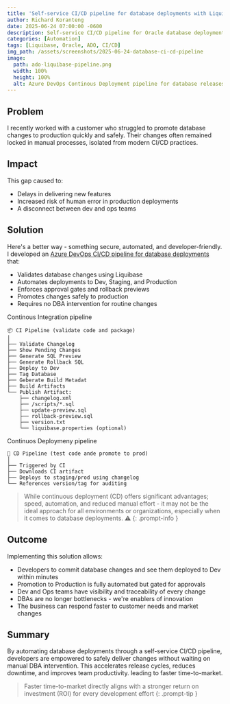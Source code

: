 ```yaml
---
title: 'Self-service CI/CD pipeline for database deployments with Liquibase & Azure DevOps'
author: Richard Koranteng
date: 2025-06-24 07:00:00 -0600
description: Self-service CI/CD pipeline for Oracle database deployments with Liquibase & Azure DevOps
categories: [Automation]
tags: [Liquibase, Oracle, ADO, CI/CD]
img_path: /assets/screenshots/2025-06-24-database-ci-cd-pipeline
image:
  path: ado-liquibase-pipeline.png
  width: 100%
  height: 100%
  alt: Azure DevOps Continous Deployment pipeline for database releases
---
```


## Problem
I recently worked with a customer who struggled to promote database changes to production quickly and safely. Their changes often remained locked in manual processes, isolated from modern CI/CD practices.

## Impact
This gap caused to:

- Delays in delivering new features
- Increased risk of human error in production deployments
- A disconnect between dev and ops teams

## Solution
Here's a better way - something secure, automated, and developer-friendly. I developed an <a href="https://github.com/RKKoranteng/liquibase-project" target="_blank">Azure DevOps CI/CD pipeline for database deployments</a> that:

- Validates database changes using Liquibase
- Automates deployments to Dev, Staging, and Production
- Enforces approval gates and rollback previews
- Promotes changes safely to production
- Requires no DBA intervention for routine changes

Continous Integration pipeline
```text
📦 CI Pipeline (validate code and package)
│
├── Validate Changelog
├── Show Pending Changes
├── Generate SQL Preview
├── Generate Rollback SQL
├── Deploy to Dev
├── Tag Database
├── Geberate Build Metadat
├── Build Artifacts
└── Publish Artifact:
    ├── changelog.xml
    ├── /scripts/*.sql
    ├── update-preview.sql
    ├── rollback-preview.sql
    ├── version.txt
    └── liquibase.properties (optional)
```

Continuos Deploymeny pipeline
```text
🚀 CD Pipeline (test code ande promote to prod)
│
├── Triggered by CI
├── Downloads CI artifact
├── Deploys to staging/prod using changelog
└── References version/tag for auditing
```

> While continuous deployment (CD) offers significant advantages; speed, automation, and reduced manual effort - it may not be the ideal approach for all environments or organizations, especially when it comes to database deployments. ⚠️
{: .prompt-info }

## Outcome
Implementing this solution allows:

- Developers to commit database changes and see them deployed to Dev within minutes
- Promotion to Production is fully automated but gated for approvals
- Dev and Ops teams have visibility and traceability of every change
- DBAs are no longer bottlenecks - we're enablers of innovation
- The business can respond faster to customer needs and market changes

## Summary
By automating database deployments through a self-service CI/CD pipeline, developers are empowered to safely deliver changes without waiting on manual DBA intervention. This accelerates release cycles, reduces downtime, and improves team productivity. leading to faster time-to-market.

> Faster time-to-market directly aligns with a stronger return on investment (ROI) for every development effort
{: .prompt-tip }